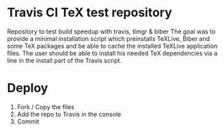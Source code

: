 # Travis CI TeX test repository
Repository to test build speedup with travis, tlmgr &amp; biber
The goal was to provide a minimal installation script which preinstalls TeXLive, Biber and some TeX packages and be able to cache the installed TeXLive application files. The user should be able to install his needed TeX dependencies via a line in the install part of the Travis script.

# Deploy
1. Fork / Copy the files
2. Add the repo to Travis in the console
3. Commit
